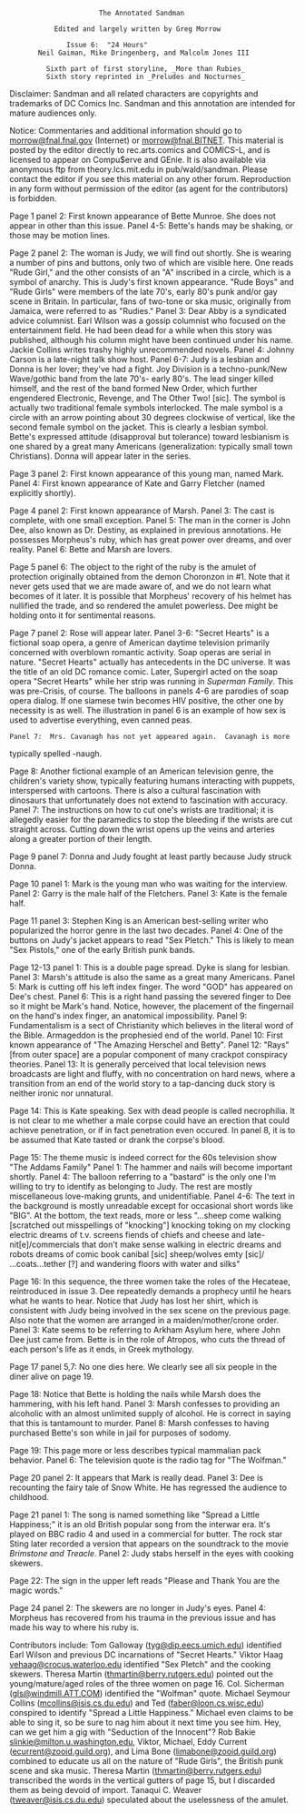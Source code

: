                           The Annotated Sandman

               Edited and largely written by Greg Morrow

		          Issue 6:  "24 Hours"
           Neil Gaiman, Mike Dringenberg, and Malcolm Jones III

             Sixth part of first storyline, _More than Rubies_
             Sixth story reprinted in _Preludes and Nocturnes_

Disclaimer:  Sandman and all related characters are copyrights and trademarks
of DC Comics Inc.  Sandman and this annotation are intended for mature
audiences only.

Notice:  Commentaries and additional information should go to
morrow@fnal.fnal.gov (Internet) or morrow@fnal.BITNET.  This material is
posted by the editor directly to rec.arts.comics and COMICS-L, and is licensed
to appear on Compu$erve and GEnie.  It is also available via anonymous ftp
from theory.lcs.mit.edu in pub/wald/sandman.  Please contact the editor if you
see this material on any other forum.  Reproduction in any form without
permission of the editor (as agent for the contributors) is forbidden.

Page 1 panel 2:  First known appearance of Bette Munroe.  She does not appear
in other than this issue.
	Panel 4-5:  Bette's hands may be shaking, or those may be motion lines.

Page 2 panel 2:  The woman is Judy, we will find out shortly.  She is wearing a
number of pins and buttons, only two of which are visible here.  One reads
"Rude Girl," and the other consists of an "A" inscribed in a circle, which is
a symbol of anarchy.  This is Judy's first known appearance.  "Rude Boys" and
"Rude Girls" were members of the late 70's, early 80's punk and/or gay scene
in Britain.  In particular, fans of two-tone or ska music, originally from
Jamaica, were referred to as "Rudies."
	Panel 3:  Dear Abby is a syndicated advice columnist.  Earl Wilson was
a gossip columnist who focused on the entertainment field.  He had been dead
for a while when this story was published, although his column might have been
continued under his name.  Jackie Collins writes trashy highly unrecommended
novels.
	Panel 4:  Johnny Carson is a late-night talk show host.
        Panel 6-7:  Judy is a lesbian and Donna is her lover; they've had a
fight.  Joy Division is a techno-punk/New Wave/gothic band from the late 70's-
early 80's.  The lead singer killed himself, and the rest of the band formed
New Order, which further engendered Electronic, Revenge, and The Other Two!
[sic]. The symbol is actually two traditional female symbols interlocked.  The
male symbol is a circle with an arrow pointing about 30 degrees clockwise of
vertical, like the second female symbol on the jacket.  This is clearly a
lesbian symbol.  Bette's expressed attitude (disapproval but tolerance) toward
lesbianism is one shared by a great many Americans (generalization:  typically
small town Christians).  Donna will appear later in the series.

Page 3 panel 2:  First known appearance of this young man, named Mark.
	Panel 4:  First known appearance of Kate and Garry Fletcher (named
explicitly shortly).

Page 4 panel 2:  First known appearance of Marsh.
	Panel 3:  The cast is complete, with one small exception.
	Panel 5:  The man in the corner is John Dee, also known as Dr. Destiny,
as explained in previous annotations.  He possesses Morpheus's ruby, which has
great power over dreams, and over reality.
	Panel 6:  Bette and Marsh are lovers.

Page 5 panel 6:  The object to the right of the ruby is the amulet of
protection originally obtained from the demon Choronzon in #1.
Note that it never gets used that we are made aware of, and we do not learn
what becomes of it later.  It is possible that Morpheus' recovery of his helmet
has nullified the trade, and so rendered the amulet powerless.  Dee might be
holding onto it for sentimental reasons.

Page 7 panel 2:  Rose will appear later.
        Panel 3-6:  "Secret Hearts" is a fictional soap opera, a genre of
American daytime television primarily concerned with overblown romantic
activity.  Soap operas are serial in nature.   "Secret Hearts" actually has
antecedents in the DC universe.  It was the title of an old DC romance comic.
Later, Supergirl acted on the soap opera "Secret Hearts" while her strip was
running in _Superman Family_.  This was pre-Crisis, of course.  The balloons in
panels 4-6 are parodies of soap opera dialog.  If one siamese twin becomes HIV
positive, the other one by necessity is as well.  The illustration in panel 6
is an example of how sex is used to advertise everything, even canned peas.

	Panel 7:  Mrs. Cavanagh has not yet appeared again.  Cavanagh is more
typically spelled -naugh.

Page 8:  Another fictional example of an American television genre, the
children's variety show, typically featuring humans interacting with puppets,
interspersed with cartoons.  There is also a cultural fascination with
dinosaurs that unfortunately does not extend to fascination with accuracy.
	Panel 7:  The instructions on how to cut one's wrists are traditional;
it is allegedly easier for the paramedics to stop the bleeding if the wrists
are cut straight across.  Cutting down the wrist opens up the veins and
arteries along a greater portion of their length.

Page 9 panel 7:  Donna and Judy fought at least partly because Judy struck
Donna.

Page 10 panel 1:  Mark is the young man who was waiting for the interview.
	Panel 2:  Garry is the male half of the Fletchers.
	Panel 3:  Kate is the female half.

Page 11 panel 3:  Stephen King is an American best-selling writer who
popularized the horror genre in the last two decades.
	Panel 4:  One of the buttons on Judy's jacket appears to read "Sex
Pletch."  This is likely to mean "Sex Pistols," one of the early British punk
bands.

Page 12-13 panel 1:  This is a double page spread.  Dyke is slang for lesbian.
	Panel 3:  Marsh's attitude is also the same as a great many Americans.
	Panel 5:  Mark is cutting off his left index finger.  The word "GOD"
has appeared on Dee's chest.
	Panel 6:  This is a right hand passing the severed finger to Dee
so it might be Mark's hand.  Notice, however, the placement of the fingernail
on the hand's index finger, an anatomical impossibility.
	Panel 9:  Fundamentalism is a sect of Christianity which believes in
the literal word of the Bible.  Armageddon is the prophesied end of the world.
	Panel 10:  First known appearance of "The Amazing Herschel and Betty".
	Panel 12:  "Rays" [from outer space] are a popular component of many
crackpot conspiracy theories.
	Panel 13:  It is generally perceived that local television news
broadcasts are light and fluffy, with no concentration on hard news, where a
transition from an end of the world story to a tap-dancing duck story is
neither ironic nor unnatural.

Page 14:  This is Kate speaking.  Sex with dead people is called necrophilia.
It is not clear to me whether a male corpse could have an erection that could
achieve penetration, or if in fact penetration even occured.  In panel 8, it is
to be assumed that Kate tasted or drank the corpse's blood.

Page 15:  The theme music is indeed correct for the 60s television show "The
Addams Family"
	Panel 1:  The hammer and nails will become important shortly.
	Panel 4:  The balloon referring to a "bastard" is the only one I'm
willing to try to identify as belonging to Judy.  The rest are mostly
miscellaneous love-making grunts, and unidentifiable.
	Panel 4-6:  The text in the background is mostly unreadable except for
occasional short words like "BIG".  At the bottom, the text reads, more or less
"...sheep come walking [scratched out misspellings of "knocking"] knocking
toking on my clocking electric dreams of t.v. screens fiends of chiefs and
cheese and late-nit[e]/commercials that don't make sense walking in electric
dreams and robots dreams of comic book canibal [sic] sheep/wolves emty [sic]/
...coats...tether [?] and wandering floors with water and silks"

Page 16:  In this sequence, the three women take the roles of the Hecateae,
reintroduced in issue 3.  Dee repeatedly demands a prophecy until he hears what
he wants to hear.  Notice that Judy has lost her shirt, which is consistent
with Judy being involved in the sex scene on the previous page.  Also note that
the women are arranged in a maiden/mother/crone order.
	Panel 3:  Kate seems to be referring to Arkham Asylum here, where John
Dee just came from.  Bette is in the role of Atropos, who cuts the thread of
each person's life as it ends, in Greek mythology.

Page 17 panel 5,7:  No one dies here.  We clearly see all six people in the
diner alive on page 19.

Page 18:  Notice that Bette is holding the nails while Marsh does the
hammering, with his left hand.
	Panel 3:  Marsh confesses to providing an alcoholic with an almost
unlimited supply of alcohol.  He is correct in saying that this is tantamount
to murder.
	Panel 8:  Marsh confesses to having purchased Bette's son while in jail
for purposes of sodomy.

Page 19:  This page more or less describes typical mammalian pack behavior.
	Panel 6:  The television quote is the radio tag for "The Wolfman."

Page 20 panel 2:  It appears that Mark is really dead.
	Panel 3:  Dee is recounting the fairy tale of Snow White.  He has
regressed the audience to childhood.

Page 21 panel 1:  The song is named something like "Spread a Little Happiness;"
it is an old British popular song from the interwar era.  It's played on BBC
radio 4 and used in a commercial for butter.  The rock star Sting later
recorded a version that appears on the soundtrack to the movie _Brimstone and
Treacle_.
	Panel 2:  Judy stabs herself in the eyes with cooking skewers.

Page 22:  The sign in the upper left reads "Please and Thank You are the magic
words."

Page 24 panel 2:  The skewers are no longer in Judy's eyes.
	Panel 4:  Morpheus has recovered from his trauma in the previous issue
and has made his way to where his ruby is.

Contributors include:
	Tom Galloway (tyg@dip.eecs.umich.edu) identified Earl Wilson and
previous DC incarnations of "Secret Hearts."
	Viktor Haag <vehaag@crocus.waterloo.edu> identified "Sex Pletch" and
the cooking skewers.
	Theresa Martin (thmartin@berry.rutgers.edu) pointed out the
young/mature/aged roles of the three women on page 16.
	Col. Sicherman (gls@windmill.ATT.COM) identified the "Wolfman" quote.
	Michael Seymour Collins (mcollins@isis.cs.du.edu) and Ted
(faber@loon.cs.wisc.edu) conspired to identify "Spread a Little Happiness."
Michael even claims to be able to sing it, so be sure to nag him about it next
time you see him.  Hey, can we get him a gig with "Seduction of the Innocent"?
	Rob Bakie <slinkie@milton.u.washington.edu>, Viktor, Michael, Eddy
Current (ecurrent@zooid.guild.org), and Lima Bone (limabone@zooid.guild.org)
combined to educate us all on the nature of "Rude Girls", the British punk
scene and ska music.
	Theresa Martin (thmartin@berry.rutgers.edu) transcribed the words in
the vertical gutters of page 15, but I discarded them as being devoid of
import.
	Tanaqui C. Weaver (tweaver@isis.cs.du.edu) speculated about the
uselessness of the amulet.
